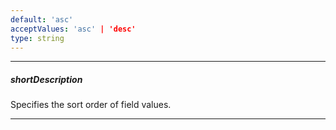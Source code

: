 ```yaml
---
default: 'asc'
acceptValues: 'asc' | 'desc'
type: string
---
```

---
##### shortDescription
Specifies the sort order of field values.

---
